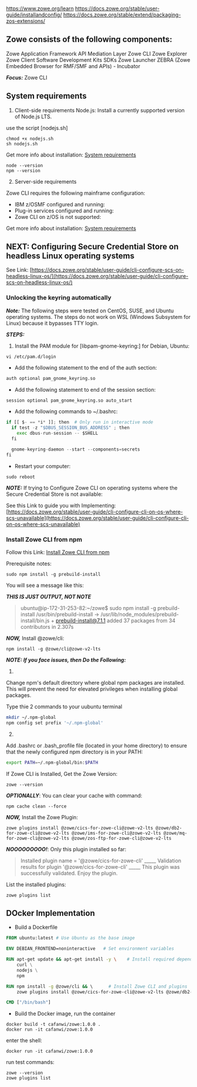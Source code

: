 https://www.zowe.org/learn
https://docs.zowe.org/stable/user-guide/installandconfig/
https://docs.zowe.org/stable/extend/packaging-zos-extensions/


## Zowe consists of the following components:
Zowe Application Framework
API Mediation Layer
Zowe CLI
Zowe Explorer
Zowe Client Software Development Kits SDKs
Zowe Launcher
ZEBRA (Zowe Embedded Browser for RMF/SMF and APIs) - Incubator

***Focus:*** Zowe CLI

## System requirements

1. Client-side requirements
Node.js: Install a currently supported version of Node.js LTS.

use the script [nodejs.sh]

```
chmod +x nodejs.sh
sh nodejs.sh
```

Get more info about installation: [System requirements](https://docs.zowe.org/stable/user-guide/systemrequirements-cli/)

```
node --version
npm --version
```

2. Server-side requirements

Zowe CLI requires the following mainframe configuration:
  - IBM z/OSMF configured and running: 
  - Plug-in services configured and running:
  - Zowe CLI on z/OS is not supported: 

Get more info about installation: [System requirements](https://docs.zowe.org/stable/user-guide/systemrequirements-cli/)

## NEXT: Configuring Secure Credential Store on headless Linux operating systems
See Link: [https://docs.zowe.org/stable/user-guide/cli-configure-scs-on-headless-linux-os/](https://docs.zowe.org/stable/user-guide/cli-configure-scs-on-headless-linux-os/)

### Unlocking the keyring automatically
***Note:*** The following steps were tested on CentOS, SUSE, and Ubuntu operating systems. The steps do not work on WSL (Windows Subsystem for Linux) because it bypasses TTY login.

***STEPS:***

1. Install the PAM module for [libpam-gnome-keyring:] for Debian, Ubuntu:

```
vi /etc/pam.d/login
```

- Add the following statement to the end of the auth section:

```sh
auth optional pam_gnome_keyring.so
```

- Add the following statement to end of the session section:

```sh
session optional pam_gnome_keyring.so auto_start
```

- Add the following commands to ~/.bashrc:

```py
if [[ $- == *i* ]]; then  # Only run in interactive mode
  if test -z "$DBUS_SESSION_BUS_ADDRESS" ; then
    exec dbus-run-session -- $SHELL
  fi

  gnome-keyring-daemon --start --components=secrets
fi
```

- Restart your computer:

```
sudo reboot
```

***NOTE:*** If trying to Configure Zowe CLI on operating systems where the Secure Credential Store is not available:

See this Link to guide you with Implementing: [https://docs.zowe.org/stable/user-guide/cli-configure-cli-on-os-where-scs-unavailable](https://docs.zowe.org/stable/user-guide/cli-configure-cli-on-os-where-scs-unavailable)

### Install Zowe CLI from npm
Follow this Link: [Install Zowe CLI from npm](https://docs.zowe.org/stable/user-guide/cli-installcli/#install-zowe-cli-from-npm)

Prerequisite notes:

```
sudo npm install -g prebuild-install
```

You will see a message like this:


***THIS IS JUST OUTPUT, NOT NOTE***

> ubuntu@ip-172-31-253-82:~/zowe$ sudo npm install -g prebuild-install
> /usr/bin/prebuild-install -> /usr/lib/node_modules/prebuild-install/bin.js + prebuild-install@7.1.1
> added 37 packages from 34 contributors in 2.307s

***NOW,*** Install @zowe/cli:

```
npm install -g @zowe/cli@zowe-v2-lts
```

***NOTE: If you face issues, then Do the Following:***

1. 
Change npm's default directory where global npm packages are installed.
This will prevent the need for elevated privileges when installing global packages.

Type thie 2 commands to your uubuntu terminal 

```bash
mkdir ~/.npm-global
npm config set prefix '~/.npm-global'
```

2. 
Add .bashrc or .bash_profile file (located in your home directory) to ensure that the newly configured npm directory is in your PATH:

```bash
export PATH=~/.npm-global/bin:$PATH
```

If Zowe CLI is Installed, Get the Zowe Version:

```
zowe --version
```

***OPTIONALLY***: You can clear your cache with command:

```
npm cache clean --force
```

***NOW,*** Install the Zowe Plugin:

```
zowe plugins install @zowe/cics-for-zowe-cli@zowe-v2-lts @zowe/db2-for-zowe-cli@zowe-v2-lts @zowe/ims-for-zowe-cli@zowe-v2-lts @zowe/mq-for-zowe-cli@zowe-v2-lts @zowe/zos-ftp-for-zowe-cli@zowe-v2-lts
```

***NOOOOOOOOO!***: Only this plugin installed so far:

> Installed plugin name = '@zowe/cics-for-zowe-cli'
> _____ Validation results for plugin '@zowe/cics-for-zowe-cli' _____
> This plugin was successfully validated. Enjoy the plugin.


List the installed plugins:

```
zowe plugins list
```

## DOcker Implementation
- Build a Dockerfile

```Dockerfile
FROM ubuntu:latest # Use Ubuntu as the base image

ENV DEBIAN_FRONTEND=noninteractive   # Set environment variables

RUN apt-get update && apt-get install -y \    # Install required dependencies
    curl \
    nodejs \
    npm

RUN npm install -g @zowe/cli && \      # Install Zowe CLI and plugins
    zowe plugins install @zowe/cics-for-zowe-cli@zowe-v2-lts @zowe/db2-for-zowe-cli@zowe-v2-lts @zowe/ims-for-zowe-cli@zowe-v2-lts @zowe/mq-for-zowe-cli@zowe-v2-lts @zowe/zos-ftp-for-zowe-cli@zowe-v2-lts

CMD ["/bin/bash"]
```


- Build the Docker image, run the container

```
docker build -t cafanwi/zowe:1.0.0 .
docker run -it cafanwi/zowe:1.0.0
```

enter the shell:

```
docker run -it cafanwi/zowe:1.0.0
```

run test commands:

```
zowe --version
zowe plugins list
```